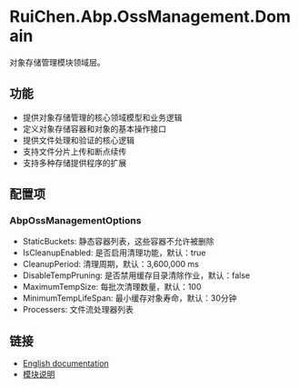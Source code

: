 # RuiChen.Abp.OssManagement.Domain

对象存储管理模块领域层。

## 功能

* 提供对象存储管理的核心领域模型和业务逻辑
* 定义对象存储容器和对象的基本操作接口
* 提供文件处理和验证的核心逻辑
* 支持文件分片上传和断点续传
* 支持多种存储提供程序的扩展

## 配置项

### AbpOssManagementOptions

* StaticBuckets: 静态容器列表，这些容器不允许被删除
* IsCleanupEnabled: 是否启用清理功能，默认：true
* CleanupPeriod: 清理周期，默认：3,600,000 ms
* DisableTempPruning: 是否禁用缓存目录清除作业，默认：false
* MaximumTempSize: 每批次清理数量，默认：100
* MinimumTempLifeSpan: 最小缓存对象寿命，默认：30分钟
* Processers: 文件流处理器列表

## 链接

* [English documentation](./README.EN.md)
* [模块说明](../README.md)

